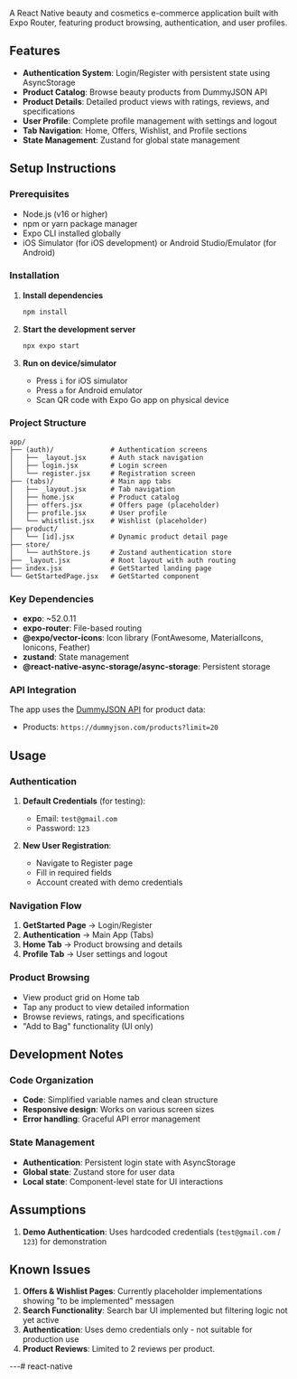 A React Native beauty and cosmetics e-commerce application built with Expo Router, featuring product browsing, authentication, and user profiles.

## Features

- **Authentication System**: Login/Register with persistent state using AsyncStorage
- **Product Catalog**: Browse beauty products from DummyJSON API
- **Product Details**: Detailed product views with ratings, reviews, and specifications
- **User Profile**: Complete profile management with settings and logout
- **Tab Navigation**: Home, Offers, Wishlist, and Profile sections
- **State Management**: Zustand for global state management

## Setup Instructions

### Prerequisites

- Node.js (v16 or higher)
- npm or yarn package manager
- Expo CLI installed globally
- iOS Simulator (for iOS development) or Android Studio/Emulator (for Android)

### Installation

1. **Install dependencies**
   ```bash
   npm install
   ```

2. **Start the development server**
   ```bash
   npx expo start
   ```

3. **Run on device/simulator**
   - Press `i` for iOS simulator
   - Press `a` for Android emulator
   - Scan QR code with Expo Go app on physical device

### Project Structure

```
app/
├── (auth)/              # Authentication screens
│   ├── _layout.jsx      # Auth stack navigation
│   ├── login.jsx        # Login screen
│   └── register.jsx     # Registration screen
├── (tabs)/              # Main app tabs
│   ├── _layout.jsx      # Tab navigation
│   ├── home.jsx         # Product catalog
│   ├── offers.jsx       # Offers page (placeholder)
│   ├── profile.jsx      # User profile
│   └── whistlist.jsx    # Wishlist (placeholder)
├── product/
│   └── [id].jsx         # Dynamic product detail page
├── store/
│   └── authStore.js     # Zustand authentication store
├── _layout.jsx          # Root layout with auth routing
├── index.jsx            # GetStarted landing page
└── GetStartedPage.jsx   # GetStarted component
```

### Key Dependencies

- **expo**: ~52.0.11
- **expo-router**: File-based routing
- **@expo/vector-icons**: Icon library (FontAwesome, MaterialIcons, Ionicons, Feather)
- **zustand**: State management
- **@react-native-async-storage/async-storage**: Persistent storage

### API Integration

The app uses the [DummyJSON API](https://dummyjson.com) for product data:
- Products: `https://dummyjson.com/products?limit=20`

## Usage

### Authentication

1. **Default Credentials** (for testing):
   - Email: `test@gmail.com`
   - Password: `123`

2. **New User Registration**:
   - Navigate to Register page
   - Fill in required fields
   - Account created with demo credentials

### Navigation Flow

1. **GetStarted Page** → Login/Register
2. **Authentication** → Main App (Tabs)
3. **Home Tab** → Product browsing and details
4. **Profile Tab** → User settings and logout

### Product Browsing

- View product grid on Home tab
- Tap any product to view detailed information
- Browse reviews, ratings, and specifications
- "Add to Bag" functionality (UI only)

## Development Notes

### Code Organization

- **Code**: Simplified variable names and clean structure
- **Responsive design**: Works on various screen sizes
- **Error handling**: Graceful API error management

### State Management

- **Authentication**: Persistent login state with AsyncStorage
- **Global state**: Zustand store for user data
- **Local state**: Component-level state for UI interactions

## Assumptions

1. **Demo Authentication**: Uses hardcoded credentials (`test@gmail.com` / `123`) for demonstration


## Known Issues

1. **Offers & Wishlist Pages**: Currently placeholder implementations showing "to be implemented" messagen
2. **Search Functionality**: Search bar UI implemented but filtering logic not yet active
3. **Authentication**: Uses demo credentials only - not suitable for production use
4. **Product Reviews**: Limited to 2 reviews per product.




---#   r e a c t - n a t i v e  
 
